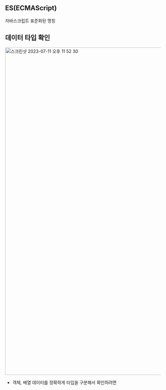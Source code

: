 ## ES(ECMAScript)

자바스크립트 표준화된 명칭

## 데이터 타입 확인

<img width="1060" alt="스크린샷 2023-07-11 오후 11 52 30" src="https://github.com/hyokyungAn/TIL/assets/104885245/47ca6fb5-ca76-4b8c-8230-13764ab3793a">

* 객체, 배열 데이터를 정확하게 타입을 구분해서 확인하려면 
